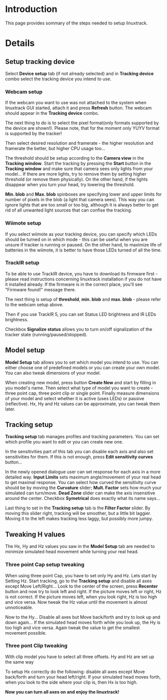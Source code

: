 # Introduction #

This page provides sommary of the steps needed to setup linuxtrack.


# Details #

## Setup tracking device ##
Select **Device setup** tab (if not already selected) and in **Tracking device** combo select the tracking device you intend to use.

### Webcam setup ###
If the webcam you want to use was not attached to the system when linuxtrack GUI started, attach it and press **Refresh** button. The webcam should appear in the **Tracking device** combo.

The next thing to do is to select the pixel format(only formats supported by the device are shown!). Please note, that for the moment only YUYV format is supported by the tracker!

Then select desired resolution and framerate - the higher resolution and framerate the better, but higher CPU usage too...

The threshold should be setup according to the **Camera view** in the **Tracking window**.
Start the tracking by pressing the **Start** button in the **Tracking window** and make sure that camera sees only lights from your model...
If there are more lights, try to remove them by setting higher threshold (or remove them physically). On the other hand, if the lights disappear when you turn your head, try lowering the threshold.

**Min. blob** and **Max. blob** spinboxes are specifying lower and upper limits for number of pixels in the blob (a light that camera sees). This way you can ignore lights that are too small or too big, although it is always better to get rid of all unwanted light sources that can confise the tracking.

### Wiimote setup ###
If you select wiimote as your tracking device, you can specify which LEDs should be turned on in which mode - this can be useful when you are unsure if tracker is running or paused. On the other hand, to maximize life of batteries in the wiimote, it is better to have those LEDs turned of all the time.

### TrackIR setup ###
To be able to use TrackIR device, you have to download its firmware first - please read instructions concerning linuxtrack installation if you do not have it installed already.
If the firmware is in the correct place, you'll see "Firmware found!" message there.

The next thing is setup of **threshold**, **min. blob** and **max. blob** - please refer to the webcam setup above.

Then if you use TrackIR 5, you can set Status LED brightness and IR LEDs brightness.

Checkbox **Signalize status** allows you to turn on/off signalization of the tracker state (running/paused/stopped).

## Model setup ##
**Model Setup** tab allows you to set which model you intend to use. You can either choose one of predefined models or you can create your own model. You can also tweak dimensions of your model.

When creating new model, press button **Create New** and start by filling in you model's name. Then select what type of model you want to create - three point cap, three point clip or single point.
Finally measure dimensions of your model and select whether it is active (uses LEDs) or passive (reflective). Hx, Hy and Hz values can be approximate, you can tweak them later.

## Tracking setup ##
**Tracking setup** tab manages profiles and tracking parameters.
You can set which profile you want to edit or you can create new one.

In the sensitivities part of this tab you can disable each axis and also set sensitivities for them. If this is not enough, press **Edit sensitivity curves** button...

In the newly opened dialogue user can set response for each axis in a more detailed way.
**Input Limits** sets maximum angle/movement of your real head to get maximal response.
You can select how curved the sensitivity curve should be by moving the **Curvature** slider; **Mult. Factor** sets how much your simulated can turn/move.
**Dead Zone** slider can make the axis insensitive around the center.
Checkbox **Symetrical** does exactly what its name says...

Last thing to set in the **Tracking setup** tab is the **Filter Factor** slider. By moving this slider right, tracking will be smoother, but a little bit laggier. Moving it to the left makes tracking less laggy, but possibly more jumpy.

## Tweaking H values ##
The Hx, Hy and Hz values you saw in the **Model Setup** tab are needed to minimize simulated head movement while turning your real head.

### Three point Cap setup tweaking ###
When using three point Cap, you have to set only Hy and Hz.
Lets start by Setting Hz. Start tracking, go to the **Tracking setup** and disable all axes except Move Left/Right... Look to the center of the screen, press **Recenter** button and now try to look left and right. If the picture moves left or right, Hz is not correct.
If the picture moves left, when you look right, Hz is too high and vice versa.
Now tweak the Hz value until the movement is almost unnoticeable.

Now to the Hy...
Disable all axes but Move back/forth and try to look up and down again...
If the simulated head moves forth while you look up, the Hy is too high and vice versa.
Again tweak the value to get the smallest movement possible.

### Three pont Clip tweaking ###
With clip model you have to select all three offsets.
Hy and Hz are set up the same way

To setup Hx correctly do the following:
disable all axes except Move back/forth and turn your head left/right. If your simulated head moves forth, when you look to the side where your clip is, then Hx is too high.

**Now you can turn all axes on and enjoy the linuxtrack!**